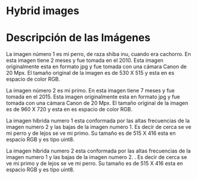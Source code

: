 # Hybrid images

# Descripción de las Imágenes

La imagen número 1 es mi perro, de raza shiba inu, cuando era cachorro. En esta imagen tiene 2 meses y fue tomada en el 2010. Esta imagen originalmente esta en formato jpg y fue tomada con una cámara Canon de 20 Mpx. El tamaño original de la imagen es de 530 X 515 y esta en es espacio de color RGB.

La imagen número 2 es mi primo. En esta imagen tiene 7 meses y fue tomada en el 2015. Esta imagen originalmente esta en formato jpg y fue tomada con una cámara Canon de 20 Mpx. El tamaño original de la imagen es de 960 X 720 y esta en es espacio de color RGB.


La imagen hibrida numero 1 esta conformada por las altas frecuencias de  la imagen numero 2 y las bajas de la imagen numero 1. Es decir de cerca se ve mi perro y de lejos se ve mi primo. Su tamaño es de 515 X 416 esta en espacio RGB y es tipo uint8.

La imagen hibrida numero 2 esta conformada por las altas frecuencias de  la imagen numero 1 y las bajas de la imagen numero 2. . Es decir de cerca se ve mi primo y de lejos se ve mi perro. Su tamaño es de 515 X 416 esta en espacio RGB y es tipo uint8.
